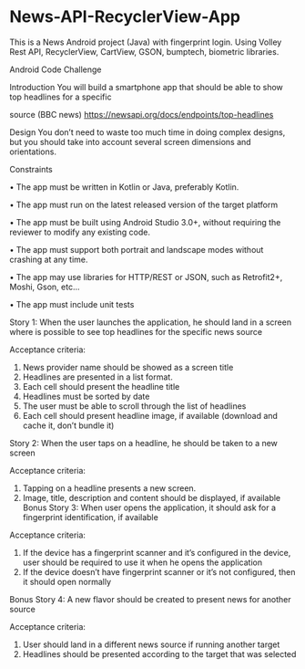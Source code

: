 # News-API-RecyclerView-App
This is a News Android project (Java) with fingerprint login. Using Volley Rest API, RecyclerView, CartView, GSON, bumptech, biometric libraries.

Android Code Challenge

Introduction
You will build a smartphone app that should be able to show top headlines for a specific

source (BBC news)
https://newsapi.org/docs/endpoints/top-headlines

Design
You don’t need to waste too much time in doing complex designs, but you should take into
account several screen dimensions and orientations.

Constraints

• The app must be written in Kotlin or Java, preferably Kotlin.

• The app must run on the latest released version of the target platform

• The app must be built using Android Studio 3.0+, without requiring the reviewer to modify any existing code.

• The app must support both portrait and landscape modes without crashing at any time.

• The app may use libraries for HTTP/REST or JSON, such as Retrofit2+, Moshi, Gson, etc...

• The app must include unit tests

Story 1: When the user launches the application, he should land in a screen where is possible to see top headlines for the specific news source

Acceptance criteria:
1. News provider name should be showed as a screen title
2. Headlines are presented in a list format.
3. Each cell should present the headline title
4. Headlines must be sorted by date
5. The user must be able to scroll through the list of headlines
6. Each cell should present headline image, if available (download and cache it, don’t bundle it)

Story 2: When the user taps on a headline, he should be taken to a new screen

Acceptance criteria:
1. Tapping on a headline presents a new screen.
2. Image, title, description and content should be displayed, if available Bonus Story 3: When user opens the application, 
it should ask for a fingerprint identification, if available

Acceptance criteria:
1. If the device has a fingerprint scanner and it’s configured in the device, user should be required to use it when he opens the application
2. If the device doesn’t have fingerprint scanner or it’s not configured, then it should open normally
 
Bonus Story 4: A new flavor should be created to present news for another source

Acceptance criteria:
1. User should land in a different news source if running another target
2. Headlines should be presented according to the target that was selected

